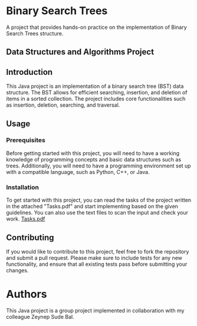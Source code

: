 # Binary Search Trees
A project that provides hands-on practice on the implementation of Binary Search Trees structure.

## Data Structures and Algorithms Project
## Introduction

This Java project is an implementation of a binary search tree (BST) data structure. The BST allows for efficient searching, insertion, and deletion of items in a sorted collection. The project includes core functionalities such as insertion, deletion, searching, and traversal.

## Usage

### Prerequisites

Before getting started with this project, you will need to have a working knowledge of programming concepts and basic data structures such as trees. Additionally, you will need to have a programming environment set up with a compatible language, such as Python, C++, or Java.

### Installation

To get started with this project, you can read the tasks of the project written in the attached "Tasks.pdf" and start implementing based on the given guidelines. You can also use the text files to scan the input and check your work. [Tasks.pdf](https://github.com/bmzantout/Binary-Search-Trees/files/11221044/Tasks.pdf)


## Contributing

If you would like to contribute to this project, feel free to fork the repository and submit a pull request. Please make sure to include tests for any new functionality, and ensure that all existing tests pass before submitting your changes.

# Authors

This Java project is a group project implemented in collaboration with my colleague Zeynep Sude Bal.
